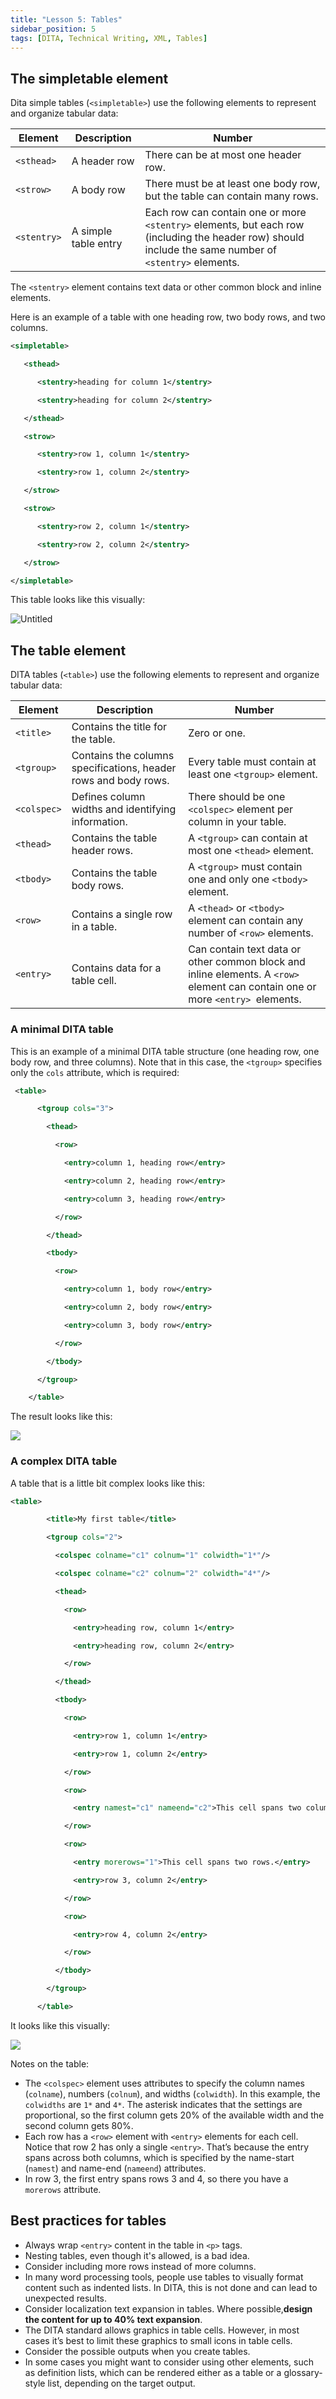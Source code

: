 ```yaml
---
title: "Lesson 5: Tables"
sidebar_position: 5
tags: [DITA, Technical Writing, XML, Tables]
---
```


## The simpletable element

Dita simple tables (`<simpletable>`) use the following elements to represent and organize tabular data:

| Element     | Description          | Number                                                                                                                                                 |
| ----------- | -------------------- | ------------------------------------------------------------------------------------------------------------------------------------------------------ |
| `<sthead>`  | A header row         | There can be at most one header row.                                                                                                                   |
| `<strow>`   | A body row           | There must be at least one body row, but the table can contain many rows.                                                                              |
| `<stentry>` | A simple table entry | Each row can contain one or more `<stentry>` elements, but each row (including the header row) should include the same number of `<stentry>` elements. |

The `<stentry>` element contains text data or other common block and inline elements.

Here is an example of a table with one heading row, two body rows, and two columns.

```xml
<simpletable>

   <sthead>

      <stentry>heading for column 1</stentry>

      <stentry>heading for column 2</stentry>

   </sthead>

   <strow>

      <stentry>row 1, column 1</stentry>

      <stentry>row 1, column 2</stentry>

   </strow>

   <strow>

      <stentry>row 2, column 1</stentry>

      <stentry>row 2, column 2</stentry>

   </strow>

</simpletable>
```

This table looks like this visually:

![Untitled](/img/dita/simple-table.jpg)

## The table element

DITA tables (`<table>`) use the following elements to represent and organize tabular data:

| Element     | Description                                                     | Number                                                                                                                         |
| ----------- | --------------------------------------------------------------- | ------------------------------------------------------------------------------------------------------------------------------ |
| `<title>`   | Contains the title for the table.                               | Zero or one.                                                                                                                   |
| `<tgroup>`  | Contains the columns specifications, header rows and body rows. | Every table must contain at least one `<tgroup>` element.                                                                      |
| `<colspec>` | Defines column widths and identifying information.              | There should be one `<colspec>` element per column in your table.                                                              |
| `<thead>`   | Contains the table header rows.                                 | A `<tgroup>` can contain at most one `<thead>` element.                                                                        |
| `<tbody>`   | Contains the table body rows.                                   | A `<tgroup>` must contain one and only one `<tbody> `element.                                                                  |
| `<row>	`     | Contains a single row in a table.                               | A `<thead>` or `<tbody>` element can contain any number of `<row>` elements.                                                   |
| `<entry>	`   | Contains data for a table cell.                                 | Can contain text data or other common block and inline elements. A `<row>` element can contain one or more `<entry> `elements. |

### A minimal DITA table

This is an example of a minimal DITA table structure (one heading row, one body row, and three columns). Note that in this case, the `<tgroup>` specifies only the `cols` attribute, which is required:

```xml
 <table>

      <tgroup cols="3">

        <thead>

          <row>

            <entry>column 1, heading row</entry>

            <entry>column 2, heading row</entry>

            <entry>column 3, heading row</entry>

          </row>

        </thead>

        <tbody>

          <row>

            <entry>column 1, body row</entry>

            <entry>column 2, body row</entry>

            <entry>column 3, body row</entry>

          </row>

        </tbody>

      </tgroup>

    </table>
```

The result looks like this:

![](/img/dita/table.jpg)

### A complex DITA table

A table that is a little bit complex looks like this:

```xml
<table>

        <title>My first table</title>

        <tgroup cols="2">

          <colspec colname="c1" colnum="1" colwidth="1*"/>

          <colspec colname="c2" colnum="2" colwidth="4*"/>

          <thead>

            <row>

              <entry>heading row, column 1</entry>

              <entry>heading row, column 2</entry>

            </row>

          </thead>

          <tbody>

            <row>

              <entry>row 1, column 1</entry>

              <entry>row 1, column 2</entry>

            </row>

            <row>

              <entry namest="c1" nameend="c2">This cell spans two columns.</entry>

            </row>

            <row>

              <entry morerows="1">This cell spans two rows.</entry>

              <entry>row 3, column 2</entry>

            </row>

            <row>

              <entry>row 4, column 2</entry>

            </row>

          </tbody>

        </tgroup>

      </table>
```

It looks like this visually:

![](/img/dita/complex-table.jpg)

Notes on the table:

- The `<colspec>` element uses attributes to specify the column names (`colname`), numbers (`colnum`), and widths (`colwidth`). In this example, the `colwidths` are `1*` and `4*`. The asterisk indicates that the settings are proportional, so the first column gets 20% of the available width and the second column gets 80%.
- Each row has a `<row>` element with `<entry>` elements for each cell.
Notice that row 2 has only a single `<entry>`. That’s because the entry spans across both columns, which is specified by the name-start (`namest`) and name-end (`nameend`) attributes.
- In row 3, the first entry spans rows 3 and 4, so there you have a `morerows` attribute.

## Best practices for tables

- Always wrap `<entry>` content in the table in `<p>` tags.
- Nesting tables, even though it's allowed, is a bad idea.
- Consider including more rows instead of more columns.
- In many word processing tools, people use tables to visually format content such as indented lists. In DITA, this is not done and can lead to unexpected results.
- Consider localization text expansion in tables. Where possible,**design the content for up to 40% text expansion**.
- The DITA standard allows graphics in table cells. However, in most cases it’s best to limit these graphics to small icons in table cells.
- Consider the possible outputs when you create tables.
- In some cases you might want to consider using other elements, such as definition lists, which can be rendered either as a table or a glossary-style list, depending on the target output.
